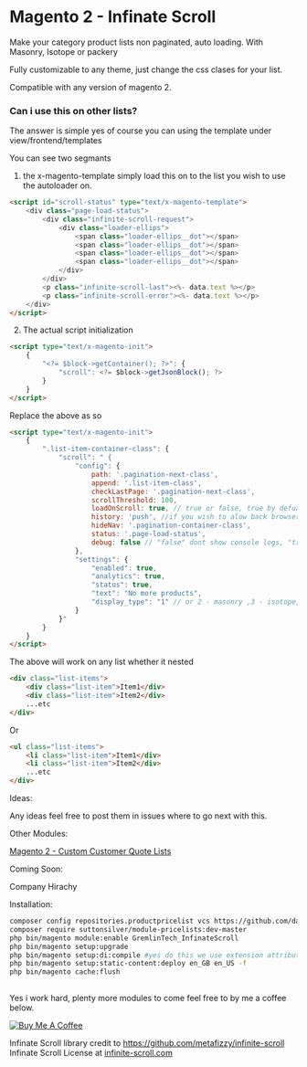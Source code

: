 # Magento 2 - Infinate Scroll

Make your category product lists non paginated, auto loading. With Masonry, Isotope or packery

Fully customizable to any theme, just change the css clases for your list.

Compatible with any version of magento 2. 

### Can i use this on other lists?

The answer is simple yes of course you can using the template under view/frontend/templates

You can see two segmants

1. the x-magento-template simply load this on to the list you wish to use the autoloader on.
```html
<script id="scroll-status" type="text/x-magento-template">
    <div class="page-load-status">
        <div class="infinite-scroll-request">
            <div class="loader-ellips">
                <span class="loader-ellips__dot"></span>
                <span class="loader-ellips__dot"></span>
                <span class="loader-ellips__dot"></span>
                <span class="loader-ellips__dot"></span>
            </div>
        </div>
        <p class="infinite-scroll-last"><%- data.text %></p>
        <p class="infinite-scroll-error"><%- data.text %></p>
    </div>
</script>
````
2. The actual script initialization 

```html
<script type="text/x-magento-init">
    {
        "<?= $block->getContainer(); ?>": {
            "scroll": <?= $block->getJsonBlock(); ?>
        }
    }
</script>
```


Replace the above as so

```html
<script type="text/x-magento-init">
    {
        ".list-item-container-class": {
            "scroll": " {
                "config": { 
                    path: '.pagination-next-class',
                    append: '.list-item-class',
                    checkLastPage: '.pagination-next-class',
                    scrollThreshold: 100,
                    loadOnScroll: true, // true or false, true by defualt
                    history: 'push', //if you wish to alow back browser button else "false"
                    hideNav: '.pagination-container-class',
                    status: '.page-load-status',
                    debug: false // "false" dont show console logs, "true" do
                },
                "settings": {
                    "enabled": true,
                    "analytics": true,
                    "status": true,
                    "text": "No more products",
                    "display_type": "1" // or 2 - masonry ,3 - isotope,4 - packery
                }
            }"
        }
    }
</script>
```

The above will work on any list whether it nested 

```html
<div class="list-items">
    <div class="list-item">Item1</div>
    <div class="list-item">Item2</div>
    ...etc
</div>
```
Or
 ```html
 <ul class="list-items">
     <li class="list-item">Item1</div>
     <li class="list-item">Item2</div>
     ...etc
 </div>
 ```
Ideas: 

Any ideas feel free to post them in issues where to go next with this. 

Other Modules:

[Magento 2 - Custom Customer Quote Lists](https://github.com/danrcoull/Magento2-Product-Price-List)

Coming Soon:

Company Hirachy 

Installation:

```bash
composer config repositories.productpricelist vcs https://github.com/danrcoull/product-price-list.git
composer require suttonsilver/module-pricelists:dev-master
php bin/magento module:enable GremlinTech_InfinateScroll
php bin/magento setup:upgrade
php bin/magento setup:di:compile #yes do this we use extension attributes so you can see the original price and the custom price.
php bin/magento setup:static-content:deploy en_GB en_US -f 
php bin/magento cache:flush
 
```

Yes i work hard, plenty more modules to come feel free to by me a coffee below. 



[![Buy Me A Coffee](https://cdn.buymeacoffee.com/buttons/lato-black.png)](https://www.buymeacoffee.com/BHaNOMl)


Infinate Scroll library credit to https://github.com/metafizzy/infinite-scroll
Infinate Scroll License at [infinite-scroll.com](https://infinite-scroll.com/#commercial-license)


